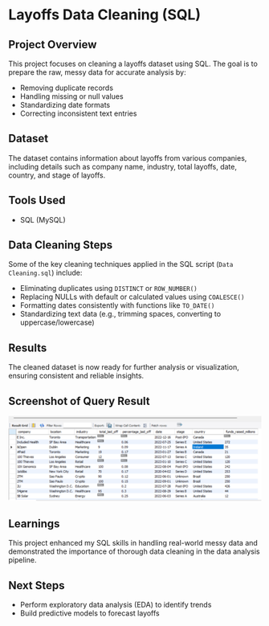# Layoffs Data Cleaning (SQL)

## Project Overview

This project focuses on cleaning a layoffs dataset using SQL. The goal is to prepare the raw, messy data for accurate analysis by:

- Removing duplicate records  
- Handling missing or null values  
- Standardizing date formats  
- Correcting inconsistent text entries  

## Dataset

The dataset contains information about layoffs from various companies, including details such as company name, industry, total layoffs, date, country, and stage of layoffs.

## Tools Used

- SQL (MySQL)

## Data Cleaning Steps

Some of the key cleaning techniques applied in the SQL script (`Data Cleaning.sql`) include:

- Eliminating duplicates using `DISTINCT` or `ROW_NUMBER()`  
- Replacing NULLs with default or calculated values using `COALESCE()`  
- Formatting dates consistently with functions like `TO_DATE()`
- Standardizing text data (e.g., trimming spaces, converting to uppercase/lowercase)  


## Results

The cleaned dataset is now ready for further analysis or visualization, ensuring consistent and reliable insights.
## Screenshot of Query Result

![Layoffs Cleaning Query Result](Layoffs%20Cleaning%20query%20result%20182456.png)

## Learnings

This project enhanced my SQL skills in handling real-world messy data and demonstrated the importance of thorough data cleaning in the data analysis pipeline.

## Next Steps
- Perform exploratory data analysis (EDA) to identify trends  
- Build predictive models to forecast layoffs  


